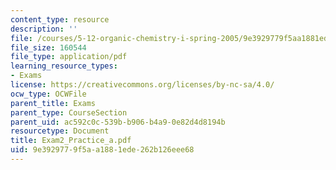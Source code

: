 ```yaml
---
content_type: resource
description: ''
file: /courses/5-12-organic-chemistry-i-spring-2005/9e3929779f5aa1881ede262b126eee68_Exam2_Practice_a.pdf
file_size: 160544
file_type: application/pdf
learning_resource_types:
- Exams
license: https://creativecommons.org/licenses/by-nc-sa/4.0/
ocw_type: OCWFile
parent_title: Exams
parent_type: CourseSection
parent_uid: ac592c0c-539b-b906-b4a9-0e82d4d8194b
resourcetype: Document
title: Exam2_Practice_a.pdf
uid: 9e392977-9f5a-a188-1ede-262b126eee68
---
```

